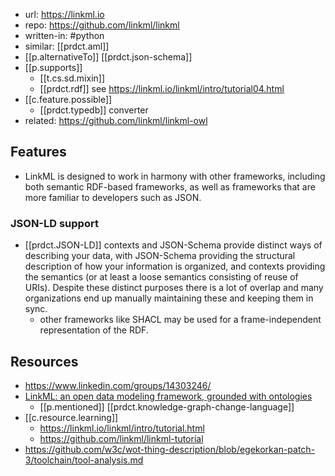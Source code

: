 
- url: https://linkml.io
- repo:  https://github.com/linkml/linkml
- written-in: #python
- similar: [[prdct.aml]]
- [[p.alternativeTo]] [[prdct.json-schema]]
- [[p.supports]] 
  - [[t.cs.sd.mixin]] 
  - [[prdct.rdf]] see https://linkml.io/linkml/intro/tutorial04.html
- [[c.feature.possible]] 
  - [[prdct.typedb]] converter
- related: https://github.com/linkml/linkml-owl

## Features

- LinkML is designed to work in harmony with other frameworks, including both semantic RDF-based frameworks, as well as frameworks that are more familiar to developers such as JSON.

### JSON-LD support

- [[prdct.JSON-LD]] contexts and JSON-Schema provide distinct ways of describing your data, with JSON-Schema providing the structural description of how your information is organized, and contexts providing the semantics (or at least a loose semantics consisting of reuse of URIs). Despite these distinct purposes there is a lot of overlap and many organizations end up manually maintaining these and keeping them in sync.
  - other frameworks like SHACL may be used for a frame-independent representation of the RDF.

## Resources

- https://www.linkedin.com/groups/14303246/
- [LinkML: an open data modeling framework, grounded with ontologies](https://lnkd.in/gZv2TU6E)
  - [[p.mentioned]] [[prdct.knowledge-graph-change-language]]
- [[c.resource.learning]] 
  - https://linkml.io/linkml/intro/tutorial.html
  - https://github.com/linkml/linkml-tutorial
- https://github.com/w3c/wot-thing-description/blob/egekorkan-patch-3/toolchain/tool-analysis.md